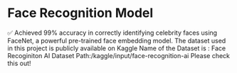 # Face Recognition Model 
✅ Achieved 99% accuracy in correctly identifying celebrity faces using FaceNet, a powerful pre-trained face embedding model.
The dataset used in this project is publicly available on Kaggle
Name of the Dataset is : Face Recoginiton AI 
Dataset Path:/kaggle/input/face-recognition-ai
Please check this out!
